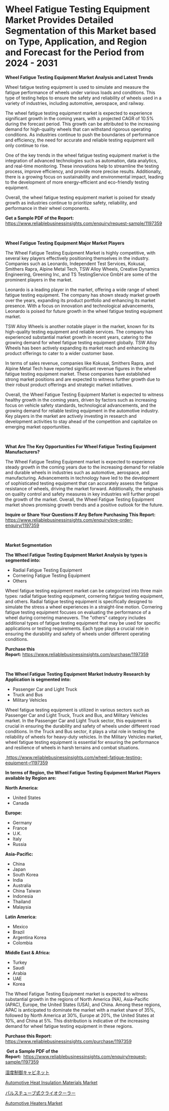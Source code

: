 <p><h1>Wheel Fatigue Testing Equipment Market Provides Detailed Segmentation of this Market based on Type, Application, and Region and Forecast for the Period from 2024 - 2031</h1></p><p><strong>Wheel Fatigue Testing Equipment Market Analysis and Latest Trends</strong></p>
<p><p>Wheel fatigue testing equipment is used to simulate and measure the fatigue performance of wheels under various loads and conditions. This type of testing helps to ensure the safety and reliability of wheels used in a variety of industries, including automotive, aerospace, and railway.</p><p>The wheel fatigue testing equipment market is expected to experience significant growth in the coming years, with a projected CAGR of 10.5% during the forecast period. This growth can be attributed to the increasing demand for high-quality wheels that can withstand rigorous operating conditions. As industries continue to push the boundaries of performance and efficiency, the need for accurate and reliable testing equipment will only continue to rise.</p><p>One of the key trends in the wheel fatigue testing equipment market is the integration of advanced technologies such as automation, data analytics, and real-time monitoring. These innovations help to streamline the testing process, improve efficiency, and provide more precise results. Additionally, there is a growing focus on sustainability and environmental impact, leading to the development of more energy-efficient and eco-friendly testing equipment.</p><p>Overall, the wheel fatigue testing equipment market is poised for steady growth as industries continue to prioritize safety, reliability, and performance in their wheel components.</p></p>
<p><strong>Get a Sample PDF of the Report:&nbsp;</strong> <a href="https://www.reliablebusinessinsights.com/enquiry/request-sample/1197359">https://www.reliablebusinessinsights.com/enquiry/request-sample/1197359</a></p>
<p>&nbsp;</p>
<p><strong>Wheel Fatigue Testing Equipment Major Market Players</strong></p>
<p><p>The Wheel Fatigue Testing Equipment Market is highly competitive, with several key players effectively positioning themselves in the industry. Companies such as Leonardo, Independent Test Services, Kokusai, Smithers Rapra, Alpine Metal Tech, TSW Alloy Wheels, Creative Dynamics Engineering, Greening Inc, and TS TestingService GmbH are some of the prominent players in the market.</p><p>Leonardo is a leading player in the market, offering a wide range of wheel fatigue testing equipment. The company has shown steady market growth over the years, expanding its product portfolio and enhancing its market presence. With a focus on innovation and technological advancements, Leonardo is poised for future growth in the wheel fatigue testing equipment market.</p><p>TSW Alloy Wheels is another notable player in the market, known for its high-quality testing equipment and reliable services. The company has experienced substantial market growth in recent years, catering to the growing demand for wheel fatigue testing equipment globally. TSW Alloy Wheels has been actively expanding its market reach and enhancing its product offerings to cater to a wider customer base.</p><p>In terms of sales revenue, companies like Kokusai, Smithers Rapra, and Alpine Metal Tech have reported significant revenue figures in the wheel fatigue testing equipment market. These companies have established strong market positions and are expected to witness further growth due to their robust product offerings and strategic market initiatives.</p><p>Overall, the Wheel Fatigue Testing Equipment Market is expected to witness healthy growth in the coming years, driven by factors such as increasing focus on vehicle safety standards, technological advancements, and the growing demand for reliable testing equipment in the automotive industry. Key players in the market are actively investing in research and development activities to stay ahead of the competition and capitalize on emerging market opportunities.</p></p>
<p>&nbsp;</p>
<p><strong>What Are The Key Opportunities For Wheel Fatigue Testing Equipment Manufacturers?</strong></p>
<p><p>The Wheel Fatigue Testing Equipment market is expected to experience steady growth in the coming years due to the increasing demand for reliable and durable wheels in industries such as automotive, aerospace, and manufacturing. Advancements in technology have led to the development of sophisticated testing equipment that can accurately assess the fatigue resistance of wheels, driving the market forward. Additionally, the emphasis on quality control and safety measures in key industries will further propel the growth of the market. Overall, the Wheel Fatigue Testing Equipment market shows promising growth trends and a positive outlook for the future.</p></p>
<p><strong>Inquire or Share Your Questions If Any Before Purchasing This Report:</strong> <a href="https://www.reliablebusinessinsights.com/enquiry/pre-order-enquiry/1197359">https://www.reliablebusinessinsights.com/enquiry/pre-order-enquiry/1197359</a></p>
<p>&nbsp;</p>
<p><strong>Market Segmentation</strong></p>
<p><strong>The Wheel Fatigue Testing Equipment Market Analysis by types is segmented into:</strong></p>
<p><ul><li>Radial Fatigue Testing Equipment</li><li>Cornering Fatigue Testing Equipment</li><li>Others</li></ul></p>
<p><p>Wheel fatigue testing equipment market can be categorized into three main types: radial fatigue testing equipment, cornering fatigue testing equipment, and others. Radial fatigue testing equipment is specifically designed to simulate the stress a wheel experiences in a straight-line motion. Cornering fatigue testing equipment focuses on evaluating the performance of a wheel during cornering maneuvers. The "others" category includes additional types of fatigue testing equipment that may be used for specific applications or testing requirements. Each type plays a crucial role in ensuring the durability and safety of wheels under different operating conditions.</p></p>
<p><strong>Purchase this Report:&nbsp;</strong><a href="https://www.reliablebusinessinsights.com/purchase/1197359">https://www.reliablebusinessinsights.com/purchase/1197359</a></p>
<p>&nbsp;</p>
<p><strong>The Wheel Fatigue Testing Equipment Market Industry Research by Application is segmented into:</strong></p>
<p><ul><li>Passenger Car and Light Truck</li><li>Truck and Bus</li><li>Military Vehicles</li></ul></p>
<p><p>Wheel fatigue testing equipment is utilized in various sectors such as Passenger Car and Light Truck, Truck and Bus, and Military Vehicles market. In the Passenger Car and Light Truck sector, this equipment is crucial in ensuring the durability and safety of wheels under different road conditions. In the Truck and Bus sector, it plays a vital role in testing the reliability of wheels for heavy-duty vehicles. In the Military Vehicles market, wheel fatigue testing equipment is essential for ensuring the performance and resilience of wheels in harsh terrains and combat situations.</p></p>
<p><a href="https://www.reliablebusinessinsights.com/wheel-fatigue-testing-equipment-r1197359">&nbsp;https://www.reliablebusinessinsights.com/wheel-fatigue-testing-equipment-r1197359</a></p>
<p><strong>In terms of Region, the Wheel Fatigue Testing Equipment Market Players available by Region are:</strong></p>
<p>
    <p> <strong> North America: </strong>
        <ul>
            <li>United States</li>
            <li>Canada</li>
        </ul>
        </p> 
    <p> <strong> Europe: </strong>
        <ul>
            <li>Germany</li>
            <li>France</li>
            <li>U.K.</li>
            <li>Italy</li>
            <li>Russia</li>
        </ul>
        </p> 
    <p> <strong> Asia-Pacific: </strong>
        <ul>
            <li>China</li>
            <li>Japan</li>
            <li>South Korea</li>
            <li>India</li>
            <li>Australia</li>
            <li>China Taiwan</li>
            <li>Indonesia</li>
            <li>Thailand</li>
            <li>Malaysia</li>
        </ul>
        </p> 
    <p> <strong> Latin America: </strong>
        <ul>
            <li>Mexico</li>
            <li>Brazil</li>
            <li>Argentina Korea</li>
            <li>Colombia</li>
        </ul>
        </p> 
    <p> <strong> Middle East & Africa: </strong>
        <ul>
            <li>Turkey</li>
            <li>Saudi</li>
            <li>Arabia</li>
            <li>UAE</li>
            <li>Korea</li>
        </ul>
    </p>
    </p>
<p><p>The Wheel Fatigue Testing Equipment market is expected to witness substantial growth in the regions of North America (NA), Asia-Pacific (APAC), Europe, the United States (USA), and China. Among these regions, APAC is anticipated to dominate the market with a market share of 35%, followed by North America at 30%, Europe at 20%, the United States at 10%, and China at 5%. This distribution is indicative of the increasing demand for wheel fatigue testing equipment in these regions.</p></p>
<p><strong>Purchase this Report: </strong><a href="https://www.reliablebusinessinsights.com/purchase/1197359">https://www.reliablebusinessinsights.com/purchase/1197359</a></p>
<p>&nbsp;<strong>Get a Sample PDF of the Report:&nbsp;&nbsp;</strong><a href="https://www.reliablebusinessinsights.com/enquiry/request-sample/1197359">https://www.reliablebusinessinsights.com/enquiry/request-sample/1197359</a></p>
<p><strong></strong></p>
<p><p><a href="https://github.com/ChloeConn27/Market-Research-Report-List-1/blob/main/1479826127948.md">湿度制御キャビネット</a></p><p><a href="https://github.com/changoleonlaverguenzanoexiste/Market-Research-Report-List-3/blob/main/automotive-heat-insulation-materials-market.md">Automotive Heat Insulation Materials Market</a></p><p><a href="https://github.com/Andrewones2023/Market-Research-Report-List-1/blob/main/2226524127947.md">パルスチューブ式クライオクーラー</a></p><p><a href="https://github.com/dimitrishawkinswaynenp91rgz/Market-Research-Report-List-3/blob/main/automotive-heaters-market.md">Automotive Heaters Market</a></p></p>